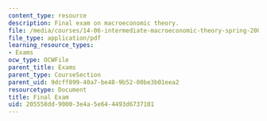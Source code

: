 ```yaml
---
content_type: resource
description: Final exam on macroeconomic theory.
file: /media/courses/14-06-intermediate-macroeconomic-theory-spring-2003/205558dd90003e4a5e644493d6737101_final.pdf
file_type: application/pdf
learning_resource_types:
- Exams
ocw_type: OCWFile
parent_title: Exams
parent_type: CourseSection
parent_uid: 9dcff899-40a7-be48-9b52-00be3b01eea2
resourcetype: Document
title: Final Exam
uid: 205558dd-9000-3e4a-5e64-4493d6737101
---
```

